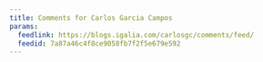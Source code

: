 ```yaml
---
title: Comments for Carlos Garcia Campos
params:
  feedlink: https://blogs.igalia.com/carlosgc/comments/feed/
  feedid: 7a87a46c4f8ce9058fb7f2f5e679e592
---
```

